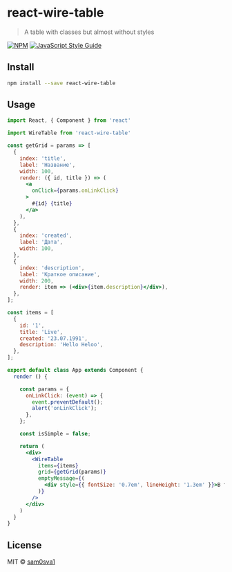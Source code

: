 # react-wire-table

> A table with classes but almost without styles

[![NPM](https://img.shields.io/npm/v/react-wire-table.svg)](https://www.npmjs.com/package/react-wire-table) [![JavaScript Style Guide](https://img.shields.io/badge/code_style-standard-brightgreen.svg)](https://standardjs.com)

## Install

```bash
npm install --save react-wire-table
```

## Usage

```jsx
import React, { Component } from 'react'

import WireTable from 'react-wire-table'

const getGrid = params => [
  {
    index: 'title',
    label: 'Название',
    width: 100,
    render: ({ id, title }) => (
      <a
        onClick={params.onLinkClick}
      >
        #{id} {title}
      </a>
    ),
  },
  {
    index: 'created',
    label: 'Дата',
    width: 100,
  },
  {
    index: 'description',
    label: 'Краткое описание',
    width: 200,
    render: item => (<div>{item.description}</div>),
  },
];

const items = [
  {
    id: '1',
    title: 'Live',
    created: '23.07.1991',
    description: 'Hello Heloo',
  },
];

export default class App extends Component {
  render () {

    const params = {
      onLinkClick: (event) => {
        event.preventDefault();
        alert('onLinkClick');
      },
    };

    const isSimple = false;

    return (
      <div>
        <WireTable
          items={items}
          grid={getGrid(params)}
          emptyMessage={(
            <div style={{ fontSize: '0.7em', lineHeight: '1.3em' }}>В таблице нет ни одного элемента</div>
          )}
        />
      </div>
    )
  }
}
```

## License

MIT © [sam0sva1](https://github.com/sam0sva1)

